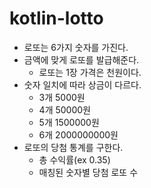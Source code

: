 # kotlin-lotto
* 로또는 6가지 숫자를 가진다.
* 금액에 맞게 로또를 발급해준다.
    * 로또는 1장 가격은 천원이다.
* 숫자 일치에 따라 상금이 다르다.
    * 3개 5000원
    * 4개 50000원
    * 5개 1500000원
    * 6개 2000000000원
* 로또의 당첨 통계를 구한다.
    * 총 수익률(ex 0.35)
    * 매칭된 숫자별 당첨 로또 수

